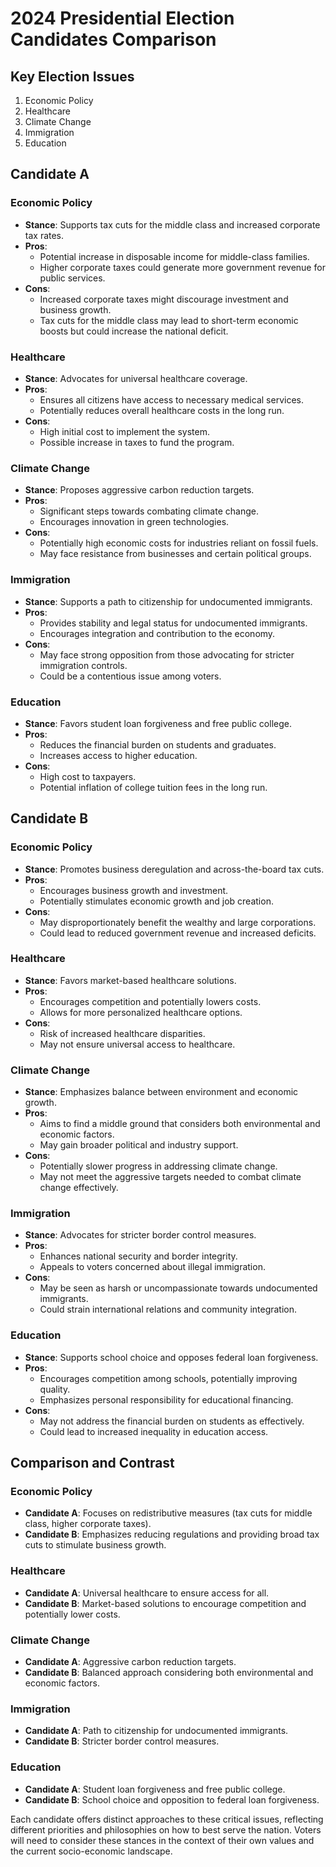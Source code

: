 # 2024 Presidential Election Candidates Comparison

## Key Election Issues
1. Economic Policy
2. Healthcare
3. Climate Change
4. Immigration
5. Education

## Candidate A

### Economic Policy
- **Stance**: Supports tax cuts for the middle class and increased corporate tax rates.
- **Pros**: 
  - Potential increase in disposable income for middle-class families.
  - Higher corporate taxes could generate more government revenue for public services.
- **Cons**: 
  - Increased corporate taxes might discourage investment and business growth.
  - Tax cuts for the middle class may lead to short-term economic boosts but could increase the national deficit.

### Healthcare
- **Stance**: Advocates for universal healthcare coverage.
- **Pros**: 
  - Ensures all citizens have access to necessary medical services.
  - Potentially reduces overall healthcare costs in the long run.
- **Cons**: 
  - High initial cost to implement the system.
  - Possible increase in taxes to fund the program.

### Climate Change
- **Stance**: Proposes aggressive carbon reduction targets.
- **Pros**: 
  - Significant steps towards combating climate change.
  - Encourages innovation in green technologies.
- **Cons**: 
  - Potentially high economic costs for industries reliant on fossil fuels.
  - May face resistance from businesses and certain political groups.

### Immigration
- **Stance**: Supports a path to citizenship for undocumented immigrants.
- **Pros**: 
  - Provides stability and legal status for undocumented immigrants.
  - Encourages integration and contribution to the economy.
- **Cons**: 
  - May face strong opposition from those advocating for stricter immigration controls.
  - Could be a contentious issue among voters.

### Education
- **Stance**: Favors student loan forgiveness and free public college.
- **Pros**: 
  - Reduces the financial burden on students and graduates.
  - Increases access to higher education.
- **Cons**: 
  - High cost to taxpayers.
  - Potential inflation of college tuition fees in the long run.

## Candidate B

### Economic Policy
- **Stance**: Promotes business deregulation and across-the-board tax cuts.
- **Pros**: 
  - Encourages business growth and investment.
  - Potentially stimulates economic growth and job creation.
- **Cons**: 
  - May disproportionately benefit the wealthy and large corporations.
  - Could lead to reduced government revenue and increased deficits.

### Healthcare
- **Stance**: Favors market-based healthcare solutions.
- **Pros**: 
  - Encourages competition and potentially lowers costs.
  - Allows for more personalized healthcare options.
- **Cons**: 
  - Risk of increased healthcare disparities.
  - May not ensure universal access to healthcare.

### Climate Change
- **Stance**: Emphasizes balance between environment and economic growth.
- **Pros**: 
  - Aims to find a middle ground that considers both environmental and economic factors.
  - May gain broader political and industry support.
- **Cons**: 
  - Potentially slower progress in addressing climate change.
  - May not meet the aggressive targets needed to combat climate change effectively.

### Immigration
- **Stance**: Advocates for stricter border control measures.
- **Pros**: 
  - Enhances national security and border integrity.
  - Appeals to voters concerned about illegal immigration.
- **Cons**: 
  - May be seen as harsh or uncompassionate towards undocumented immigrants.
  - Could strain international relations and community integration.

### Education
- **Stance**: Supports school choice and opposes federal loan forgiveness.
- **Pros**: 
  - Encourages competition among schools, potentially improving quality.
  - Emphasizes personal responsibility for educational financing.
- **Cons**: 
  - May not address the financial burden on students as effectively.
  - Could lead to increased inequality in education access.

## Comparison and Contrast

### Economic Policy
- **Candidate A**: Focuses on redistributive measures (tax cuts for middle class, higher corporate taxes).
- **Candidate B**: Emphasizes reducing regulations and providing broad tax cuts to stimulate business growth.

### Healthcare
- **Candidate A**: Universal healthcare to ensure access for all.
- **Candidate B**: Market-based solutions to encourage competition and potentially lower costs.

### Climate Change
- **Candidate A**: Aggressive carbon reduction targets.
- **Candidate B**: Balanced approach considering both environmental and economic factors.

### Immigration
- **Candidate A**: Path to citizenship for undocumented immigrants.
- **Candidate B**: Stricter border control measures.

### Education
- **Candidate A**: Student loan forgiveness and free public college.
- **Candidate B**: School choice and opposition to federal loan forgiveness.

Each candidate offers distinct approaches to these critical issues, reflecting different priorities and philosophies on how to best serve the nation. Voters will need to consider these stances in the context of their own values and the current socio-economic landscape.